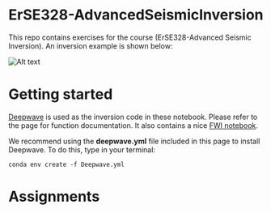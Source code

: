 # ErSE328-AdvancedSeismicInversion
This repo contains exercises for the course (ErSE328-Advanced Seismic Inversion). An inversion example is shown below:

![Alt text](inversion_example.gif) 

# Getting started 
[Deepwave](https://git@github.com:alaliaa/ErSE328-AdvancedSeismicInversion.git) is used as the inversion code in these notebook. Please refer to the page for function documentation. It also contains a nice [FWI notebook](https://git@github.com:alaliaa/ErSE328-AdvancedSeismicInversion.git). 

We recommend using the **deepwave.yml** file included in this page to install Deepwave.
To do this, type in your terminal: 

`conda env create -f Deepwave.yml`

# Assignments 

